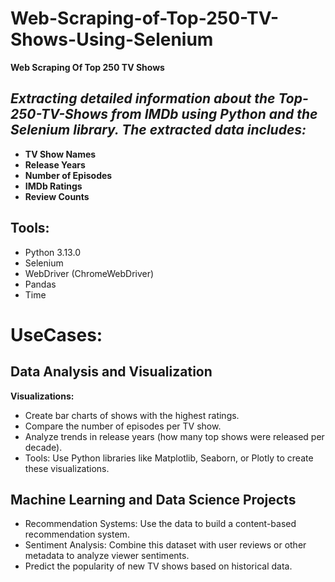# Web-Scraping-of-Top-250-TV-Shows-Using-Selenium
**Web Scraping Of Top 250 TV Shows**





## ***Extracting detailed information about the Top-250-TV-Shows from IMDb using **Python** and the **Selenium library.** The extracted data includes:***

- **TV Show Names**
- **Release Years**
- **Number of Episodes**
- **IMDb Ratings**
- **Review Counts**



## Tools:
- Python 3.13.0
- Selenium
- WebDriver (ChromeWebDriver)
- Pandas
- Time




# UseCases:

## Data Analysis and Visualization
**Visualizations:**
- Create bar charts of shows with the highest ratings.
- Compare the number of episodes per TV show.
- Analyze trends in release years (how many top shows were released per decade).
- Tools: Use Python libraries like Matplotlib, Seaborn, or Plotly to create these visualizations.


## Machine Learning and Data Science Projects
- Recommendation Systems: Use the data to build a content-based recommendation system.
- Sentiment Analysis: Combine this dataset with user reviews or other metadata to analyze viewer sentiments.
- Predict the popularity of new TV shows based on historical data.

